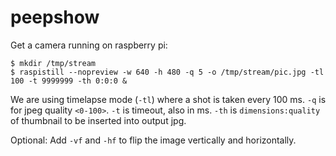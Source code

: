 # peepshow

Get a camera running on raspberry pi:

```
$ mkdir /tmp/stream
$ raspistill --nopreview -w 640 -h 480 -q 5 -o /tmp/stream/pic.jpg -tl 100 -t 9999999 -th 0:0:0 &
```
We are using timelapse mode (`-tl`) where a shot is taken every 100 ms. `-q` is for jpeg quality `<0-100>`. `-t` is timeout, also in ms. `-th` is `dimensions:quality` of thumbnail to be inserted into output jpg.

Optional: Add `-vf` and `-hf` to flip the image vertically and horizontally. 
